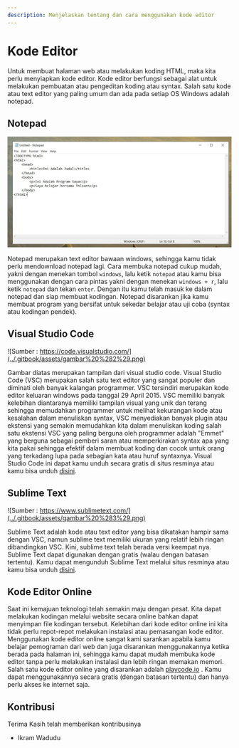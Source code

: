 ```yaml
---
description: Menjelaskan tentang dan cara menggunakan kode editor
---
```


# Kode Editor

Untuk membuat halaman web atau melakukan koding HTML, maka kita perlu menyiapkan kode editor. Kode editor berfungsi sebagai alat untuk melakukan pembuatan atau pengeditan koding atau syntax. Salah satu kode atau text editor yang paling umum dan ada pada setiap OS Windows adalah notepad.

## Notepad

![Tampilan dari notepad dan program HTML sederhana](../.gitbook/assets/1swe.jpg)

Notepad merupakan text editor bawaan windows, sehingga kamu tidak perlu mendownload notepad lagi. Cara membuka notepad cukup mudah, yakni dengan menekan tombol `windows`, lalu ketik `notepad` atau kamu bisa menggunakan dengan cara pintas yakni dengan menekan `windows + r`, lalu ketik `notepad` dan tekan `enter`. Dengan itu kamu telah masuk ke dalam notepad dan siap membuat kodingan. Notepad disarankan jika kamu membuat program yang bersifat untuk sekedar belajar atau uji coba \(syntax atau kodingan pendek\).

## Visual Studio Code

![Sumber : https://code.visualstudio.com/](../.gitbook/assets/gambar%20%282%29.png)

Gambar diatas merupakan tampilan dari visual studio code. Visual Studio Code \(VSC\) merupakan salah satu text editor yang sangat populer dan diminati oleh banyak kalangan programmer. VSC tersindiri merupakan kode editor keluaran windows pada tanggal 29 April 2015. VSC memiliki banyak kelebihan diantaranya memiliki tampilan visual yang unik dan terang sehingga memudahkan programmer untuk melihat kekurangan kode atau kesalahan dalam menuliskan syntax, VSC menyediakan banyak plugin atau ekstensi yang semakin memudahkan kita dalam menuliskan koding salah satu ekstensi VSC yang paling berguna oleh programmer adalah "Emmet" yang berguna sebagai pemberi saran atau memperkirakan syntax apa yang kita pakai sehingga efektif dalam membuat koding dan cocok untuk orang yang terkadang lupa pada sebagian kata atau huruf syntaxnya. Visual Studio Code ini dapat kamu unduh secara gratis di situs resminya atau kamu bisa unduh [disini](https://code.visualstudio.com/download).

## Sublime Text

![Sumber : https://www.sublimetext.com/](../.gitbook/assets/gambar%20%283%29.png)

Sublime Text adalah kode atau text editor yang bisa dikatakan hampir sama dengan VSC, namun sublime text memiliki ukuran yang relatif lebih ringan dibandingkan VSC. Kini, sublime text telah berada versi keempat nya. Sublime Text dapat digunakan dengan gratis \(walau dengan batasan tertentu\). Kamu dapat mengunduh Sublime Text melalui situs resminya atau kamu bisa unduh [disini](https://www.sublimetext.com/3).

## Kode Editor Online

Saat ini kemajuan teknologi telah semakin maju dengan pesat. Kita dapat melakukan kodingan melalui website secara online bahkan dapat menyimpan file kodingan tersebut. Kelebihan dari kode editor online ini kita tidak perlu repot-repot melakukan instalasi atau pemasangan kode editor. Menggunakan kode editor online sangat kami sarankan apabila kamu belajar pemograman dari web dan juga disarankan menggunakannya ketika berada pada halaman ini, sehingga kamu dapat mudah membuka kode editor tanpa perlu melakukan instalasi dan lebih ringan memakan memori. Salah satu kode editor online yang disarankan adalah [playcode.io](https://playcode.io/) . Kamu dapat menggunakannya secara gratis \(dengan batasan tertentu\) dan hanya perlu akses ke internet saja.

## Kontribusi

Terima Kasih telah memberikan kontribusinya 

* Ikram Wadudu

